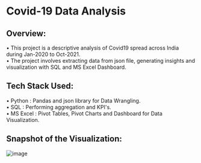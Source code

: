 # Covid-19 Data Analysis
## Overview:                                                                                                                      
• This project is a descriptive analysis of Covid19 spread across India during Jan-2020 to Oct-2021.                                                         
• The project involves extracting data from json file, generating insights and visualization with SQL and MS Excel Dashboard.                                        

## Tech Stack Used:                                                                                                         
• Python : Pandas and json library for Data Wrangling.                                                                                
• SQL : Performing aggregation and KPI's.                                                                                                      
• MS Excel : Pivot Tables, Pivot Charts and Dashboard for Data Visualization.                                                                  

## Snapshot of the Visualization:
![image](https://user-images.githubusercontent.com/118591648/202842868-748fc949-6e55-41aa-850a-f6e3932462a4.png)
